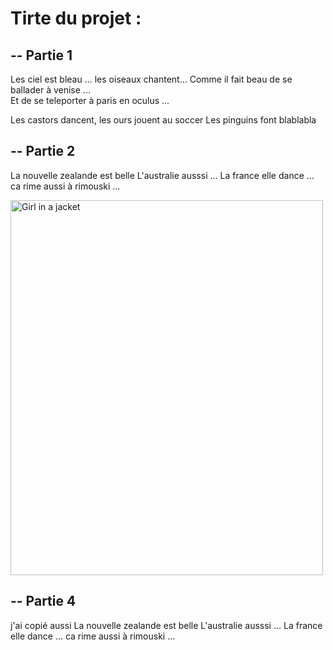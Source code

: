 # Tirte du projet : 

## -- Partie 1 

Les ciel est bleau ... les oiseaux chantent... 
Comme il fait beau de se ballader à venise ...  
Et de se teleporter à paris en oculus ...

Les castors dancent, les ours jouent au soccer
Les pinguins font blablabla

## -- Partie 2
La nouvelle zealande est belle
L'australie ausssi ... 
La france elle dance ... 
ca rime aussi à rimouski ...

<img src="https://i.picsum.photos/id/628/200/300.jpg?hmac=q1gczEwKPuYV4RUOJycv37OCQoY0NUsJoI4qLvGBCGU" alt="Girl in a jacket" width="500" height="600">





## -- Partie 4
j'ai copié aussi
La nouvelle zealande est belle
L'australie ausssi ... 
La france elle dance ... 
ca rime aussi à rimouski ...